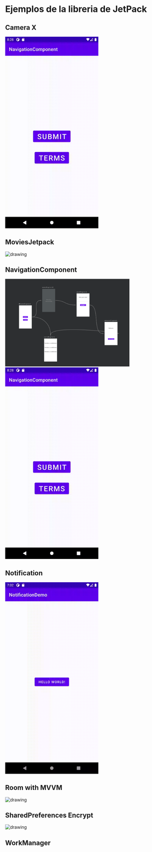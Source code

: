 # Ejemplos de la libreria de JetPack

## Camera X
<img src="NavigationComponent/2.gif" alt="drawing" width="300"/>

## MoviesJetpack
<img src="MoviesJetPack/01.gif" alt="drawing" width="400"/>

## NavigationComponent
<img src="NavigationComponent/1.png" alt="drawing" width="400"/><img src="NavigationComponent/2.gif" alt="drawing" width="300"/>

## Notification
<img src="NotificationDemo/1.gif" alt="drawing" width="300"/>

## Room with MVVM
<img src="RoomDemo/1.gif" alt="drawing" width="300"/>

## SharedPreferences Encrypt
<img src="SharePreferencesEncrypte/01.gif" alt="drawing" width="300"/>

## WorkManager



